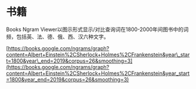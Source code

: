 # 书籍

Books Ngram Viewer以图示形式显示/对比查询词在1800-2000年间图书中的词频，包括英、法、德、俄、西、汉六种文字。

[https://books.google.com/ngrams/graph?content=Albert+Einstein%2CSherlock+Holmes%2CFrankenstein&year\_start=1800&year\_end=2019&corpus=26&smoothing=3](https://books.google.com/ngrams/graph?content=Albert+Einstein%2CSherlock+Holmes%2CFrankenstein&year_start=1800&year_end=2019&corpus=26&smoothing=3)

